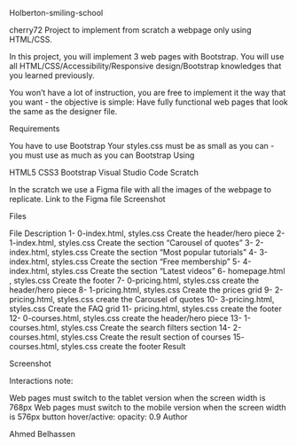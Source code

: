 Holberton-smiling-school

cherry72 Project to implement from scratch a webpage only using HTML/CSS.

In this project, you will implement 3 web pages with Bootstrap. You will use all HTML/CSS/Accessibility/Responsive design/Bootstrap knowledges that you learned previously.

You won’t have a lot of instruction, you are free to implement it the way that you want - the objective is simple: Have fully functional web pages that look the same as the designer file.

Requirements

You have to use Bootstrap
Your styles.css must be as small as you can - you must use as much as you can Bootstrap
Using

HTML5
CSS3
Bootstrap
Visual Studio Code
Scratch

In the scratch we use a Figma file with all the images of the webpage to replicate. Link to the Figma file Screenshot

Files

File	Description
1- 0-index.html, styles.css	Create the header/hero piece
2- 1-index.html, styles.css	Create the section “Carousel of quotes”
3- 2-index.html, styles.css	Create the section “Most popular tutorials”
4- 3-index.html, styles.css	Create the section “Free membership”
5- 4-index.html, styles.css	Create the section “Latest videos”
6- homepage.html , styles.css	Create the footer
7- 0-pricing.html, styles.css	create the header/hero piece
8- 1-pricing.html, styles.css	Create the prices grid
9- 2-pricing.html, styles.css	create the Carousel of quotes
10- 3-pricing.html, styles.css	Create the FAQ grid
11- pricing.html, styles.css	create the footer
12- 0-courses.html, styles.css	create the header/hero piece
13- 1-courses.html, styles.css	Create the search filters section
14- 2-courses.html, styles.css	Create the result section of courses
15- courses.html, styles.css	create the footer
Result

Screenshot

Interactions note:

Web pages must switch to the tablet version when the screen width is 768px
Web pages must switch to the mobile version when the screen width is 576px
button hover/active: opacity: 0.9
Author

Ahmed Belhassen
